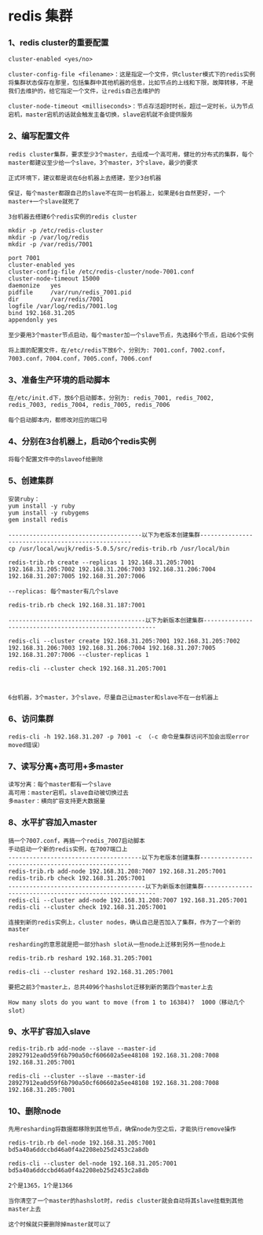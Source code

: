 # redis 集群
### 1、redis cluster的重要配置
    cluster-enabled <yes/no>
    
    cluster-config-file <filename>：这是指定一个文件，供cluster模式下的redis实例将集群状态保存在那里，包括集群中其他机器的信息，比如节点的上线和下限，故障转移，不是我们去维护的，给它指定一个文件，让redis自己去维护的
    
    cluster-node-timeout <milliseconds>：节点存活超时时长，超过一定时长，认为节点宕机，master宕机的话就会触发主备切换，slave宕机就不会提供服务

### 2、编写配置文件
    
    redis cluster集群，要求至少3个master，去组成一个高可用，健壮的分布式的集群，每个master都建议至少给一个slave，3个master，3个slave，最少的要求
    
    正式环境下，建议都是说在6台机器上去搭建，至少3台机器
    
    保证，每个master都跟自己的slave不在同一台机器上，如果是6台自然更好，一个master+一个slave就死了
    
    3台机器去搭建6个redis实例的redis cluster
    
    mkdir -p /etc/redis-cluster
    mkdir -p /var/log/redis
    mkdir -p /var/redis/7001
    
    port 7001
    cluster-enabled yes
    cluster-config-file /etc/redis-cluster/node-7001.conf
    cluster-node-timeout 15000
    daemonize	yes							
    pidfile		/var/run/redis_7001.pid 						
    dir 		/var/redis/7001		
    logfile /var/log/redis/7001.log
    bind 192.168.31.205	
    appendonly yes
    
    至少要用3个master节点启动，每个master加一个slave节点，先选择6个节点，启动6个实例
    
    将上面的配置文件，在/etc/redis下放6个，分别为: 7001.conf，7002.conf，7003.conf，7004.conf，7005.conf，7006.conf

### 3、准备生产环境的启动脚本

    在/etc/init.d下，放6个启动脚本，分别为: redis_7001, redis_7002, redis_7003, redis_7004, redis_7005, redis_7006
    
    每个启动脚本内，都修改对应的端口号

### 4、分别在3台机器上，启动6个redis实例

    将每个配置文件中的slaveof给删除

### 5、创建集群
    安装ruby：
    yum install -y ruby
    yum install -y rubygems
    gem install redis
    
    --------------------------------------以下为老版本创建集群--------------------------------------------------
    cp /usr/local/wujk/redis-5.0.5/src/redis-trib.rb /usr/local/bin
    
    redis-trib.rb create --replicas 1 192.168.31.205:7001 192.168.31.205:7002 192.168.31.206:7003 192.168.31.206:7004 192.168.31.207:7005 192.168.31.207:7006
    
    --replicas: 每个master有几个slave
    
    redis-trib.rb check 192.168.31.187:7001
    
    ---------------------------------------以下为新版本创建集群--------------------------------------------------------
    
    redis-cli --cluster create 192.168.31.205:7001 192.168.31.205:7002 192.168.31.206:7003 192.168.31.206:7004 192.168.31.207:7005 192.168.31.207:7006 --cluster-replicas 1 
    
    redis-cli --cluster check 192.168.31.205:7001
    
    
    
    6台机器，3个master，3个slave，尽量自己让master和slave不在一台机器上
 
### 6、访问集群
    redis-cli -h 192.168.31.207 -p 7001 -c （-c 命令是集群访问不加会出现error moved错误）
       
### 7、读写分离+高可用+多master
    读写分离：每个master都有一个slave
    高可用：master宕机，slave自动被切换过去
    多master：横向扩容支持更大数据量
    
### 8、水平扩容加入master
    搞一个7007.conf，再搞一个redis_7007启动脚本
    手动启动一个新的redis实例，在7007端口上
    --------------------------------------以下为老版本创建集群--------------------------------------------------
    redis-trib.rb add-node 192.168.31.208:7007 192.168.31.205:7001
    redis-trib.rb check 192.168.31.205:7001
    ---------------------------------------以下为新版本创建集群--------------------------------------------------------
    redis-cli --cluster add-node 192.168.31.208:7007 192.168.31.205:7001
    redis-cli --cluster check 192.168.31.205:7001
    
    连接到新的redis实例上，cluster nodes，确认自己是否加入了集群，作为了一个新的master
    
    resharding的意思就是把一部分hash slot从一些node上迁移到另外一些node上
    
    redis-trib.rb reshard 192.168.31.205:7001
    
    redis-cli --cluster reshard 192.168.31.205:7001
    
    要把之前3个master上，总共4096个hashslot迁移到新的第四个master上去
    
    How many slots do you want to move (from 1 to 16384)?  1000（移动几个slot）
    
    
### 9、水平扩容加入slave
    redis-trib.rb add-node --slave --master-id 28927912ea0d59f6b790a50cf606602a5ee48108 192.168.31.208:7008 192.168.31.205:7001
    
    redis-cli --cluster --slave --master-id 28927912ea0d59f6b790a50cf606602a5ee48108 192.168.31.208:7008 192.168.31.205:7001
    
### 10、删除node
       
    先用resharding将数据都移除到其他节点，确保node为空之后，才能执行remove操作
    
    redis-trib.rb del-node 192.168.31.205:7001 bd5a40a6ddccbd46a0f4a2208eb25d2453c2a8db
    
    redis-cli --cluster del-node 192.168.31.205:7001 bd5a40a6ddccbd46a0f4a2208eb25d2453c2a8db
    
    2个是1365，1个是1366
    
    当你清空了一个master的hashslot时，redis cluster就会自动将其slave挂载到其他master上去
    
    这个时候就只要删除掉master就可以了